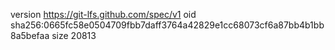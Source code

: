 version https://git-lfs.github.com/spec/v1
oid sha256:0665fc58e0504709fbb7daff3764a42829e1cc68073cf6a87bb4b1bb8a5befaa
size 20813
